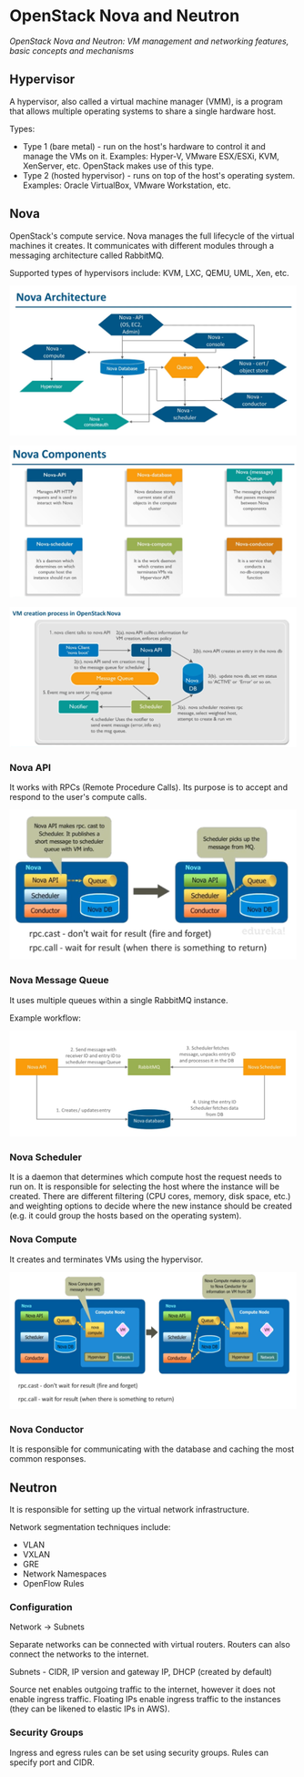 # OpenStack Nova and Neutron

_OpenStack Nova and Neutron: VM management and networking features, basic concepts and mechanisms_

## Hypervisor

A hypervisor, also called a virtual machine manager (VMM), is a program that allows multiple operating systems to share a single hardware host.

Types:
* Type 1 (bare metal) - run on the host's hardware to control it and manage the VMs on it. Examples: Hyper-V, VMware ESX/ESXi, KVM, XenServer, etc. OpenStack makes use of this type.
* Type 2 (hosted hypervisor) - runs on top of the host's operating system. Examples: Oracle VirtualBox, VMware Workstation, etc.

## Nova

OpenStack's compute service. Nova manages the full lifecycle of the virtual machines it creates. It communicates with different modules through a messaging architecture called RabbitMQ.

Supported types of hypervisors include: KVM, LXC, QEMU, UML, Xen, etc.

![](./images/openstack_nova_and_neutron/architecture.png)

![](./images/openstack_nova_and_neutron/components.png)

![](./images/openstack_nova_and_neutron/vm_creation.png)

### Nova API

It works with RPCs (Remote Procedure Calls). Its purpose is to accept and respond to the user's compute calls.

![](./images/openstack_nova_and_neutron/api.png)

### Nova Message Queue

It uses multiple queues within a single RabbitMQ instance.

Example workflow:

![](./images/openstack_nova_and_neutron/queue.png)

### Nova Scheduler

It is a daemon that determines which compute host the request needs to run on. It is responsible for selecting the host where the instance will be created. There are different filtering (CPU cores, memory, disk space, etc.) and weighting options to decide where the new instance should be created (e.g. it could group the hosts based on the operating system).

### Nova Compute

It creates and terminates VMs using the hypervisor.

![](./images/openstack_nova_and_neutron/nova_compute.png)

### Nova Conductor

It is responsible for communicating with the database and caching the most common responses.

## Neutron

It is responsible for setting up the virtual network infrastructure.

Network segmentation techniques include:
* VLAN
* VXLAN
* GRE
* Network Namespaces
* OpenFlow Rules

### Configuration

Network → Subnets

Separate networks can be connected with virtual routers. Routers can also connect the networks to the internet.

Subnets - CIDR,  IP version and gateway IP, DHCP (created by default)

Source net enables outgoing traffic to the internet, however it does not enable ingress traffic. Floating IPs enable ingress traffic to the instances (they can be likened to elastic IPs in AWS).

### Security Groups

Ingress and egress rules can be set using security groups. Rules can specify port and CIDR.